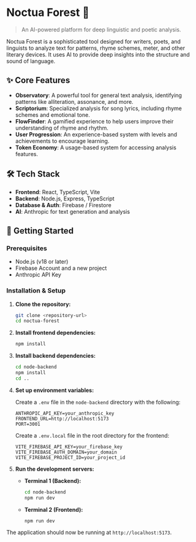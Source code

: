 # Noctua Forest 🦉

> An AI-powered platform for deep linguistic and poetic analysis.

Noctua Forest is a sophisticated tool designed for writers, poets, and linguists to analyze text for patterns, rhyme schemes, meter, and other literary devices. It uses AI to provide deep insights into the structure and sound of language.

## ✨ Core Features

- **Observatory**: A powerful tool for general text analysis, identifying patterns like alliteration, assonance, and more.
- **Scriptorium**: Specialized analysis for song lyrics, including rhyme schemes and emotional tone.
- **FlowFinder**: A gamified experience to help users improve their understanding of rhyme and rhythm.
- **User Progression**: An experience-based system with levels and achievements to encourage learning.
- **Token Economy**: A usage-based system for accessing analysis features.

## 🛠️ Tech Stack

- **Frontend**: React, TypeScript, Vite
- **Backend**: Node.js, Express, TypeScript
- **Database & Auth**: Firebase / Firestore
- **AI**: Anthropic for text generation and analysis

## 🚀 Getting Started

### Prerequisites

- Node.js (v18 or later)
- Firebase Account and a new project
- Anthropic API Key

### Installation & Setup

1.  **Clone the repository:**
    ```bash
    git clone <repository-url>
    cd noctua-forest
    ```

2.  **Install frontend dependencies:**
    ```bash
    npm install
    ```

3.  **Install backend dependencies:**
    ```bash
    cd node-backend
    npm install
    cd ..
    ```

4.  **Set up environment variables:**

    Create a `.env` file in the `node-backend` directory with the following:
    ```
    ANTHROPIC_API_KEY=your_anthropic_key
    FRONTEND_URL=http://localhost:5173
    PORT=3001
    ```

    Create a `.env.local` file in the root directory for the frontend:
    ```
    VITE_FIREBASE_API_KEY=your_firebase_key
    VITE_FIREBASE_AUTH_DOMAIN=your_domain
    VITE_FIREBASE_PROJECT_ID=your_project_id
    ```

5.  **Run the development servers:**

    - **Terminal 1 (Backend):**
      ```bash
      cd node-backend
      npm run dev
      ```

    - **Terminal 2 (Frontend):**
      ```bash
      npm run dev
      ```

The application should now be running at `http://localhost:5173`. 